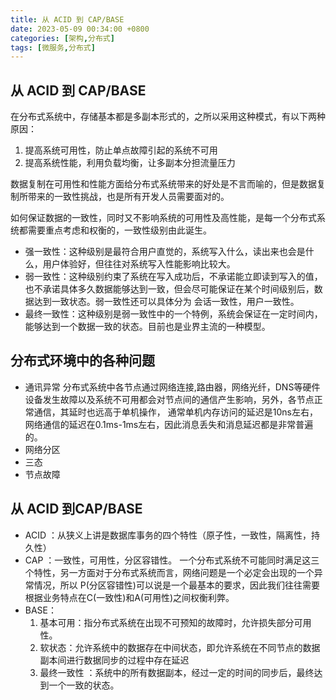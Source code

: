 ```yaml
---
title: 从 ACID 到 CAP/BASE
date: 2023-05-09 00:34:00 +0800
categories: [架构,分布式]
tags: [微服务,分布式]
---
```


## 从 ACID 到 CAP/BASE

在分布式系统中，存储基本都是多副本形式的，之所以采用这种模式，有以下两种原因：

1. 提高系统可用性，防止单点故障引起的系统不可用
2. 提高系统性能，利用负载均衡，让多副本分担流量压力

数据复制在可用性和性能方面给分布式系统带来的好处是不言而喻的，但是数据复制所带来的一致性挑战，也是所有开发人员需要面对的。

如何保证数据的一致性，同时又不影响系统的可用性及高性能，是每一个分布式系统都需要重点考虑和权衡的，一致性级别由此诞生。

- 强一致性：这种级别是最符合用户直觉的，系统写入什么，读出来也会是什么，用户体验好，但往往对系统写入性能影响比较大。
- 弱一致性：这种级别约束了系统在写入成功后，不承诺能立即读到写入的值，也不承诺具体多久数据能够达到一致，但会尽可能保证在某个时间级别后，数据达到一致状态。弱一致性还可以具体分为 会话一致性，用户一致性。
- 最终一致性：这种级别是弱一致性中的一个特例，系统会保证在一定时间内，能够达到一个数据一致的状态。目前也是业界主流的一种模型。

## 分布式环境中的各种问题

- 通讯异常 分布式系统中各节点通过网络连接,路由器，网络光纤，DNS等硬件设备发生故障以及系统不可用都会对节点间的通信产生影响，另外，各节点正常通信，其延时也远高于单机操作， 通常单机内存访问的延迟是10ns左右，网络通信的延迟在0.1ms-1ms左右，因此消息丢失和消息延迟都是非常普遍的。
- 网络分区 
- 三态
- 节点故障

## 从 ACID 到CAP/BASE

- ACID ：从狭义上讲是数据库事务的四个特性（原子性，一致性，隔离性，持久性）
- CAP ：一致性，可用性，分区容错性。 一个分布式系统不可能同时满足这三个特性，另一方面对于分布式系统而言，网络问题是一个必定会出现的一个异常情况，所以 P(分区容错性)可以说是一个最基本的要求，因此我们往往需要根据业务特点在C(一致性)和A(可用性)之间权衡利弊。
- BASE：
    1. 基本可用：指分布式系统在出现不可预知的故障时，允许损失部分可用性。
    2. 软状态：允许系统中的数据存在中间状态，即允许系统在不同节点的数据副本间进行数据同步的过程中存在延迟
    3. 最终一致性 ：系统中的所有数据副本，经过一定的时间的同步后，最终达到一个一致的状态。
